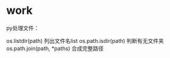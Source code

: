 # work
py处理文件：

os.listdir(path)  列出文件名list
os.path.isdir(path)  判断有无文件夹
os.path.join(path, *paths)  合成完整路径

